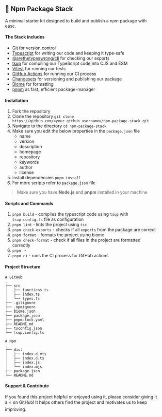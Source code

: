 ## 🚀 Npm Package Stack
A minimal starter kit designed to build and publish a npm package with ease.

#### The Stack includes
- [Git](https://git-scm.com/) for version control
- [Typescript](https://www.typescriptlang.org/) for writing our code and keeping it type-safe
- [@arethetypeswrong/cli](https://arethetypeswrong.github.io/) for checking our exports
- [tsup](https://tsup.egoist.dev/) for compiling our TypeScript code into CJS and ESM
- [Vitest](https://vitest.js.org/) for running our tests 
- [GitHub Actions](https://docs.github.com/en/actions) for running our CI process
- [Changesets](https://github.com/changesets/changesets) for versioning and publishing our package
- [Biome](https://biomejs.dev/) for formatting
- [pnpm](https://pnpm.io/) as fast, efficient package-manager

#### Installation
1. Fork the repository
2. Clone the repository `git clone https://github.com/<your_github_username>/npm-package-stack.git`
3. Navigate to the directory `cd npm-package-stack`
4. Make sure you edit the below properties in the `package.json` file
   - name
   - version
   - description
   - homepage
   - repository
   - keywords
   - author
   - license
5. Install dependencies `pnpm install`
6. For more scripts refer to `package.json` file

> Make sure you have __Node.js__ and __pnpm__ installed in your machine

#### Scripts and Commands
1. `pnpm build` - compiles the typescript code using `tsup` with `tsup.config.ts` file as configuration
2. `pnpm lint` - lints the project using `tsc`
3. `pnpm check-exports` - checks if all `exports` from the package are correct
4. `pnpm format` - formats the project using biome
5. `pnpm check-format` - check if all files in the project are formatted correctly
6. `pnpm ` - 
7. `pnpm ci` - runs the CI process for GitHub actions

#### Project Structure
```
# GitHub
.
├── src
│   ├── functions.ts
│   ├── index.ts
│   └── types.ts
├── .gitignore
├── .npmignore
├── biome.json
├── package.json
├── pnpm-lock.yaml
├── README.md
├── tsconfig.json
└── tsup.config.ts
```
```
# Npm
.
├── dist
│   ├── index.d.mts
│   ├── index.d.ts
│   ├── index.js
│   └── index.mjs
├── package.json
└── README.md
```

#### Support & Contribute
If you found this project helpful or enjoyed using it, please consider giving it a ⭐️ on GitHub! It helps others find the project and motivates us to keep improving.
